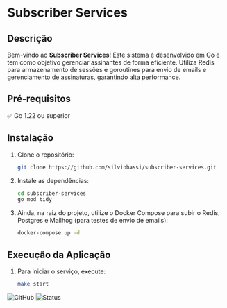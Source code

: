 # Subscriber Services

## Descrição

Bem-vindo ao **Subscriber Services**! Este sistema é desenvolvido em Go e tem como objetivo gerenciar assinantes de forma eficiente. Utiliza Redis para armazenamento de sessões e goroutines para envio de emails e gerenciamento de assinaturas, garantindo alta performance.

## Pré-requisitos

✅ Go 1.22 ou superior

## Instalação

1. Clone o repositório:
    ```sh
    git clone https://github.com/silviobassi/subscriber-services.git
    ```

2. Instale as dependências:
    ```sh
    cd subscriber-services
    go mod tidy
    ```

3. Ainda, na raiz do projeto, utilize o Docker Compose para subir o Redis, Postgres e Mailhog (para testes de envio de emails):
    ```sh
    docker-compose up -d
    ```

## Execução da Aplicação

1. Para iniciar o serviço, execute:

   ```sh
   make start
   ```
![GitHub](https://img.shields.io/badge/GitHub-E7SubscriberServices-blue?logo=github)
![Status](https://img.shields.io/badge/Status-Em%20Desenvolvimento-orange)
